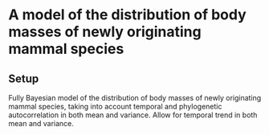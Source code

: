 A model of the distribution of body masses of newly originating mammal species
==============================================================================

Setup
-----

Fully Bayesian model of the distribution of body masses of newly originating
mammal species, taking into account temporal and phylogenetic autocorrelation in
both mean and variance. Allow for temporal trend in both mean and variance.

